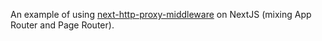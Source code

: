 An example of using [next-http-proxy-middleware](https://github.com/stegano/next-http-proxy-middleware) on NextJS (mixing App Router and Page Router).